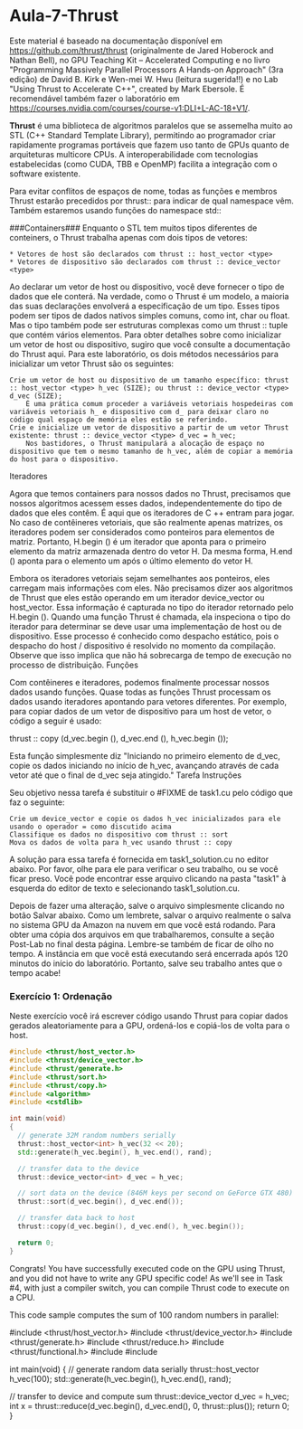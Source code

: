 # Aula-7-Thrust
Este material é baseado na documentação disponível em https://github.com/thrust/thrust (originalmente de Jared Hoberock and Nathan Bell), no GPU Teaching Kit – Accelerated Computing e no livro  "Programming Massively Parallel Processors A Hands-on Approach" (3ra edição) de David B. Kirk e Wen-mei W. Hwu (leitura sugerida!!) e no Lab "Using Thrust to Accelerate C++", created by Mark Ebersole. É recomendável também fazer o laboratório em https://courses.nvidia.com/courses/course-v1:DLI+L-AC-18+V1/.

**Thrust** é uma biblioteca de algoritmos paralelos que se assemelha muito ao STL (C++ Standard Template Library), permitindo ao programador criar rapidamente programas portáveis que fazem uso tanto de GPUs quanto de arquiteturas multicore CPUs.  A interoperabilidade com tecnologias estabelecidas (como CUDA, TBB e OpenMP) facilita a integração com o software existente.

Para evitar conflitos de espaços de nome,  todas as funções e membros Thrust estarão precedidos por thrust:: para indicar de qual  namespace vêm. Também estaremos usando funções do namespace std:: 

###Containers###
Enquanto o STL tem muitos tipos diferentes de conteiners, o Thrust trabalha apenas com dois tipos de vetores:

    * Vetores de host são declarados com thrust :: host_vector <type>
    * Vetores de dispositivo são declarados com thrust :: device_vector <type>

Ao declarar um vetor de host ou dispositivo, você deve fornecer o tipo de dados que ele conterá. Na verdade, como o Thrust é um modelo, a maioria das suas declarações envolverá a especificação de um tipo. Esses tipos podem ser tipos de dados nativos simples comuns, como int, char ou float. Mas o tipo também pode ser estruturas complexas como um thrust :: tuple que contém vários elementos. Para obter detalhes sobre como inicializar um vetor de host ou dispositivo, sugiro que você consulte a documentação do Thrust aqui. Para este laboratório, os dois métodos necessários para inicializar um vetor Thrust são os seguintes:

    Crie um vetor de host ou dispositivo de um tamanho específico: thrust :: host_vector <type> h_vec (SIZE); ou thrust :: device_vector <type> d_vec (SIZE);
        É uma prática comum proceder a variáveis ​​vetoriais hospedeiras com variáveis ​​vetoriais h_ e dispositivo com d_ para deixar claro no código qual espaço de memória eles estão se referindo.
    Crie e inicialize um vetor de dispositivo a partir de um vetor Thrust existente: thrust :: device_vector <type> d_vec = h_vec;
        Nos bastidores, o Thrust manipulará a alocação de espaço no dispositivo que tem o mesmo tamanho de h_vec, além de copiar a memória do host para o dispositivo.

Iteradores

Agora que temos containers para nossos dados no Thrust, precisamos que nossos algoritmos acessem esses dados, independentemente do tipo de dados que eles contêm. É aqui que os iteradores de C ++ entram para jogar. No caso de contêineres vetoriais, que são realmente apenas matrizes, os iteradores podem ser considerados como ponteiros para elementos de matriz. Portanto, H.begin () é um iterador que aponta para o primeiro elemento da matriz armazenada dentro do vetor H. Da mesma forma, H.end () aponta para o elemento um após o último elemento do vetor H.

Embora os iteradores vetoriais sejam semelhantes aos ponteiros, eles carregam mais informações com eles. Não precisamos dizer aos algoritmos de Thrust que eles estão operando em um iterador device_vector ou host_vector. Essa informação é capturada no tipo do iterador retornado pelo H.begin (). Quando uma função Thrust é chamada, ela inspeciona o tipo do iterador para determinar se deve usar uma implementação de host ou de dispositivo. Esse processo é conhecido como despacho estático, pois o despacho do host / dispositivo é resolvido no momento da compilação. Observe que isso implica que não há sobrecarga de tempo de execução no processo de distribuição.
Funções

Com contêineres e iteradores, podemos finalmente processar nossos dados usando funções. Quase todas as funções Thrust processam os dados usando iteradores apontando para vetores diferentes. Por exemplo, para copiar dados de um vetor de dispositivo para um host de vetor, o código a seguir é usado:

thrust :: copy (d_vec.begin (), d_vec.end (), h_vec.begin ());

Esta função simplesmente diz "Iniciando no primeiro elemento de d_vec, copie os dados iniciando no início de h_vec, avançando através de cada vetor até que o final de d_vec seja atingido."
Tarefa Instruções

Seu objetivo nessa tarefa é substituir o #FIXME de task1.cu pelo código que faz o seguinte:

    Crie um device_vector e copie os dados h_vec inicializados para ele usando o operador = como discutido acima
    Classifique os dados no dispositivo com thrust :: sort
    Mova os dados de volta para h_vec usando thrust :: copy

A solução para essa tarefa é fornecida em task1_solution.cu no editor abaixo. Por favor, olhe para ele para verificar o seu trabalho, ou se você ficar preso. Você pode encontrar esse arquivo clicando na pasta "task1" à esquerda do editor de texto e selecionando task1_solution.cu.

Depois de fazer uma alteração, salve o arquivo simplesmente clicando no botão Salvar abaixo. Como um lembrete, salvar o arquivo realmente o salva no sistema GPU da Amazon na nuvem em que você está rodando. Para obter uma cópia dos arquivos em que trabalharemos, consulte a seção Post-Lab no final desta página. Lembre-se também de ficar de olho no tempo. A instância em que você está executando será encerrada após 120 minutos do início do laboratório. Portanto, salve seu trabalho antes que o tempo acabe!


### Exercício 1: Ordenação
Neste exercício você irá escrever código usando Thrust para copiar dados gerados aleatoriamente para a GPU, ordená-los e copiá-los de volta para o host. 

```cpp
#include <thrust/host_vector.h>
#include <thrust/device_vector.h>
#include <thrust/generate.h>
#include <thrust/sort.h>
#include <thrust/copy.h>
#include <algorithm>
#include <cstdlib>

int main(void)
{
  // generate 32M random numbers serially
  thrust::host_vector<int> h_vec(32 << 20);
  std::generate(h_vec.begin(), h_vec.end(), rand);

  // transfer data to the device
  thrust::device_vector<int> d_vec = h_vec;

  // sort data on the device (846M keys per second on GeForce GTX 480)
  thrust::sort(d_vec.begin(), d_vec.end());

  // transfer data back to host
  thrust::copy(d_vec.begin(), d_vec.end(), h_vec.begin());

  return 0;
}
```

Congrats! You have successfully executed code on the GPU using Thrust, and you did not have to write any GPU specific code! As we'll see in Task #4, with just a compiler switch, you can compile Thrust code to execute on a CPU.












This code sample computes the sum of 100 random numbers in parallel:

#include <thrust/host_vector.h>
#include <thrust/device_vector.h>
#include <thrust/generate.h>
#include <thrust/reduce.h>
#include <thrust/functional.h>
#include <algorithm>
#include <cstdlib>

int main(void)
{
  // generate random data serially
  thrust::host_vector<int> h_vec(100);
  std::generate(h_vec.begin(), h_vec.end(), rand);

  // transfer to device and compute sum
  thrust::device_vector<int> d_vec = h_vec;
  int x = thrust::reduce(d_vec.begin(), d_vec.end(), 0, thrust::plus<int>());
  return 0;
}

